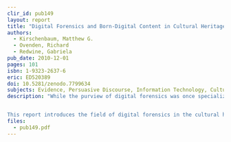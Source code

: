 ```yaml
---
clir_id: pub149
layout: report
title: "Digital Forensics and Born-Digital Content in Cultural Heritage Collections"
authors: 
  - Kirschenbaum, Matthew G.
  - Ovenden, Richard
  - Redwine, Gabriela
pub_date: 2010-12-01
pages: 101
isbn: 1-9323-2637-6
eric: ED520389
doi: 10.5281/zenodo.7799634
subjects: Evidence, Persuasive Discourse, Information Technology, Cultural Background, Research, Researchers, Legal Problems, Expertise, Archives, Libraries, Library Materials, Computers, Computer Software, Electronic Publishing
description: "While the purview of digital forensics was once specialized to fields of law enforcement, computer security, and national defense, the increasing ubiquity of computers and electronic devices means that digital forensics is now used in a wide variety of cases and circumstances. Most records today are born digital, and libraries and other collecting institutions increasingly receive computer storage media as part of their acquisition of “papers” from writers, scholars, scientists, musicians, and public figures. This poses new challenges to librarians, archivists, and curators-challenges related to accessing and preserving legacy formats, recovering data, ensuring authenticity, and maintaining trust. The methods and tools developed by forensics experts represent a novel approach to these demands. For example, the same forensics software that indexes a criminal suspect’s hard drive allows the archivist to prepare a comprehensive manifest of the electronic files a donor has turned over for accession.


This report introduces the field of digital forensics in the cultural heritage sector and explores some points of convergence between the interests of those charged with collecting and maintaining born-digital cultural heritage materials and those charged with collecting and maintaining legal evidence."
files:
  - pub149.pdf
---
```

